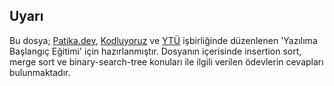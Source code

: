 ## Uyarı
Bu dosya; [Patika.dev](https://patika.dev), [Kodluyoruz](https://kodluyoruz.org) ve [YTÜ](https://yildiz.edu.tr) işbirliğinde düzenlenen 'Yazılıma Başlangıç Eğitimi' için hazırlanmıştır. Dosyanın içerisinde insertion sort, merge sort ve binary-search-tree konuları ile ilgili verilen ödevlerin cevapları bulunmaktadır.